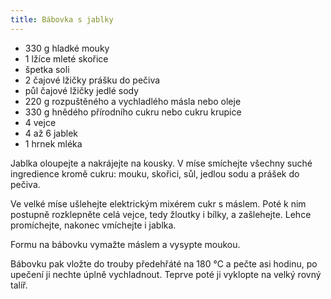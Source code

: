 ```yaml
---
title: Bábovka s jablky
---
```


- 330 g hladké mouky
- 1 lžíce mleté skořice
- špetka soli
- 2 čajové lžičky prášku do pečiva
- půl čajové lžičky jedlé sody
- 220 g rozpuštěného a vychladlého másla nebo oleje
- 330 g hnědého přírodního cukru nebo cukru krupice
- 4 vejce
- 4 až 6 jablek
- 1 hrnek mléka

Jablka oloupejte a nakrájejte na kousky. V míse smíchejte všechny suché
ingredience kromě cukru: mouku, skořici, sůl, jedlou sodu a prášek do pečiva.

Ve velké míse ušlehejte elektrickým mixérem cukr s máslem. Poté k nim
postupně rozklepněte celá vejce, tedy žloutky i bílky, a zašlehejte.
Lehce promíchejte, nakonec vmíchejte i jablka.

Formu na bábovku vymažte máslem a vysypte moukou.

Bábovku pak vložte do trouby předehřáté na 180 °C a pečte asi hodinu,
po upečení ji nechte úplně vychladnout. Teprve poté ji vyklopte na velký rovný talíř.
